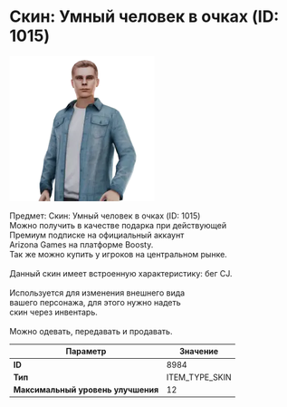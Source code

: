 # Скин: Умный человек в очках (ID: 1015)

![Item Image](../img/8984.webp?raw=true)

Предмет: Скин: Умный человек в очках (ID: 1015)<br>Можно получить в качестве подарка при действующей<br>Премиум подписке на официальный аккаунт<br>Arizona Games на платформе Boosty.<br>Так же можно купить у игроков на центральном рынке.<br><br>Данный скин имеет встроенную характеристику: бег CJ.<br><br>Используется для изменения внешнего вида<br>вашего персонажа, для этого нужно надеть<br>скин через инвентарь.<br><br>Можно одевать, передавать и продавать.


| Параметр | Значение |
|----------|----------|
| **ID** | 8984 |
| **Тип** | ITEM_TYPE_SKIN |
| **Максимальный уровень улучшения** | 12 |

